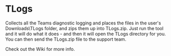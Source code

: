 # TLogs
Collects all the Teams diagnostic logging and places the files in the user's Downloads\TLogs folder, and zips them up into TLogs.zip.
Just run the tool and it will do what it does - and then it will open the TLogs directory for you.
You can then send the TLogs.zip file to the support team.

Check out the Wiki for more info.
